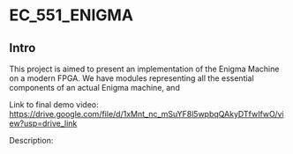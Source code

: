 # EC_551_ENIGMA
## Intro
This project is aimed to present an implementation of the Enigma Machine on a modern FPGA. We have modules representing all the essential components of an actual Enigma machine, and 


Link to final demo video: 
https://drive.google.com/file/d/1xMnt_nc_mSuYF8l5wpbqQAkyDTfwIfwO/view?usp=drive_link

Description:
